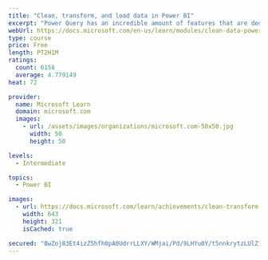 ```yaml
---
title: "Clean, transform, and load data in Power BI"
excerpt: "Power Query has an incredible amount of features that are dedicated to helping you clean and prepare your data for analysis. You will learn how to simplify a complicated model, change data types, rename objects, and pivot data. You will also learn how to profile columns so that you know which columns have the valuable data that you’re seeking for deeper analytics."
webUrl: https://docs.microsoft.com/en-us/learn/modules/clean-data-power-bi/
type: course
price: Free
length: PT2H1M
ratings:
  count: 6158
  average: 4.779149
heat: 72

provider:
  name: Microsoft Learn
  domain: microsoft.com
  images:
    - url: /assets/images/organizations/microsoft.com-50x50.jpg
      width: 50
      height: 50

levels:
  - Intermediate

topics:
  - Power BI

images:
  - url: https://docs.microsoft.com/learn/achievements/clean-transform-and-load-data-in-power-bi-social.png
    width: 643
    height: 321
    isCached: true

secured: "BwZoj83Et4izZ5hfh0pA0UdrrLLXY/WMjai/Pd/9LHYu0Y/t5nnkrytzLUlZfTe2azzaIVkaUmcMGy2S1vzd/245y0M2NjuF0BPG2YiuZPZpxcRYH3bTPb6qMtj8P+hAJrpZa2Z2PnQsfjzUTUCE4DvpQlWw8uYO+ZDWG0gZhB71fMxi1/emSp6W02JRp43hk2/xVzLAA/DOU17blQF6KeSZCq9ULUlQlau9PXRFyx1qhGNdcO0au2iHZbfbV6MlONi2RZA8nJgEK0gqup3nhS2+J7ThYacsO/TKJsst+caa52Ff9KHu89SBodaRMkHtqXJAZS0xypkdXNWBIZ4yz2/evvq2D0RC8SGP3NdPOzBYzXGWJq9C28dAXKDj5Jou7TdUac2xfVyZoCEmHRoimj+CME8CHnSjHVeBdRH2cJo=;Jf9J6EPVe8hc7rT7RLtI6g=="
---
```



